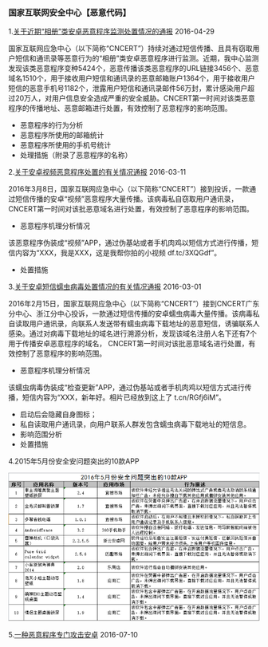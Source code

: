 ### 国家互联网安全中心【恶意代码】

1.[关于近期“相册”类安卓恶意程序监测处置情况的通报](关于近期“相册”类安卓恶意程序监测处置情况的通报) 2016-04-29

国家互联网应急中心（以下简称“CNCERT”）持续对通过短信传播、且具有窃取用户短信和通讯录等恶意行为的“相册”类安卓恶意程序进行监测。近期，我中心监测发现该类恶意程序变种5424个，恶意传播该类恶意程序的URL链接3456个、恶意域名1510个，用于接收用户短信和通讯录的恶意邮箱账户1364个，用于接收用户短信的恶意手机号1182个，泄露用户短信和通讯录邮件56万封，累计感染用户超过20万人，对用户信息安全造成严重的安全威胁。CNCERT第一时间对该类恶意程序的传播地址、恶意邮箱进行处置，有效控制了恶意程序的影响范围。

*  恶意程序的行为分析 
*  恶意程序所使用的邮箱统计 
*  恶意程序所使用的手机号统计
*  处理措施（附录了恶意程序的名称）

   
2.[关于安卓视频恶意程序处置的有关情况通报](关于安卓视频恶意程序处置的有关情况通报) 2016-03-11 

 2016年3月8日，国家互联网应急中心（以下简称“CNCERT”）接到投诉，一款通过短信传播的安卓“视频”恶意程序大量传播。该病毒私自窃取用户通讯录， CNCERT第一时间对该批恶意域名进行处置，有效控制了恶意程序的影响范围。

* 恶意程序机理分析情况 

 该恶意程序伪装成“视频”APP，通过伪基站或者手机肉鸡以短信方式进行传播，短信内容为“XXX，我是XXX，这是我帮你拍的小视频 df.tc/3XQGdf”。

*  处置措施

3.[关于安卓短信蠕虫病毒处置情况的有关情况通报](关于安卓短信蠕虫病毒处置情况的有关情况通报) 2016-03-01

2016年2月15日，国家互联网应急中心（以下简称“CNCERT”）接到CNCERT广东分中心、浙江分中心投诉，一款通过短信传播的安卓蠕虫病毒大量传播。该病毒私自读取用户通讯录，向联系人发送带有蠕虫病毒下载地址的恶意短信，诱骗联系人感染。通过对病毒下载地址的域名进行溯源分析，发现该域名注册人名下还有7个用于传播安卓恶意程序的域名， CNCERT第一时间对该批恶意域名进行处置，有效控制了恶意程序的影响范围。

* 恶意程序机理分析情况 

 该蠕虫病毒伪装成“检查更新”APP，通过伪基站或者手机肉鸡以短信方式进行传播，短信内容为“XXX，新年好。相片已经放到这上了 t.cn/RGfj6iM”。
  
 * 启动后会隐藏自身图标； 
 * 私自读取用户通讯录，向用户联系人群发包含蠕虫病毒下载地址的短信息。
* 影响范围分析 
* 处置措施

4.2015年5月份安全安问题突出的10款APP
  
 ![](img/201605-malicious-app.png)


5.[一种恶意程序专门攻击安卓](http://news.ifeng.com/a/20160710/49326402_0.shtml) 2016-07-10


















